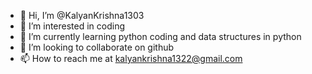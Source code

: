 - 👋 Hi, I’m @KalyanKrishna1303
- 👀 I’m interested in coding
- 🌱 I’m currently learning python coding and data structures in python
- 💞️ I’m looking to collaborate on github
- 📫 How to reach me at kalyankrishna1322@gmail.com

<!---
KalyanKrishna1303/KalyanKrishna1303 is a ✨ special ✨ repository because its `README.md` (this file) appears on your GitHub profile.
You can click the Preview link to take a look at your changes.
--->

